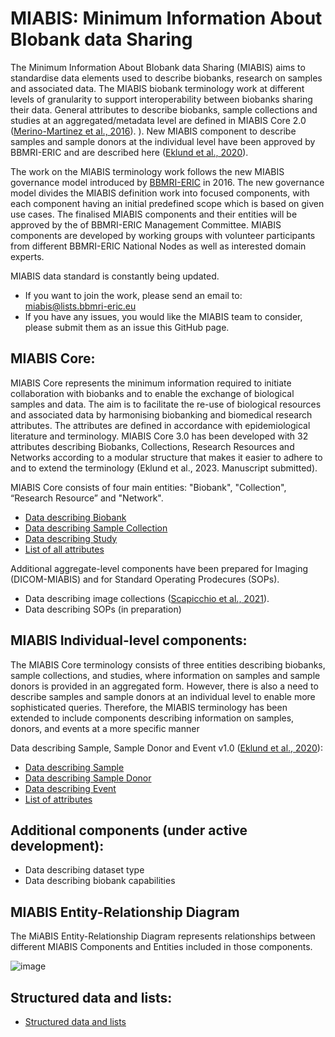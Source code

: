 # MIABIS: Minimum Information About BIobank data Sharing

The Minimum Information About BIobank data Sharing (MIABIS) aims to standardise data elements used to describe biobanks, research on samples and associated data. The MIABIS biobank terminology work at different levels of granularity to support interoperability between biobanks sharing their data. General attributes to describe biobanks, sample collections and studies at an aggregated/metadata level are defined in MIABIS Core 2.0  ([Merino-Martinez et al., 2016](https://www.liebertpub.com/doi/abs/10.1089/bio.2015.0070)). ). New MIABIS component to describe samples and sample donors at the individual level have been approved by BBMRI-ERIC and are described here  ([Eklund et al., 2020](https://www.liebertpub.com/doi/10.1089/bio.2019.0129)).

The work on the MIABIS terminology work follows the new MIABIS governance model introduced by [BBMRI-ERIC](http://www.bbmri-eric.eu/) in 2016. The new governance model divides the MIABIS definition work into focused components, with each component having an initial predefined scope which is based on given use cases. The finalised MIABIS components and their entities will be approved by the of BBMRI-ERIC Management Committee. MIABIS components are developed by working groups with volunteer participants from different BBMRI-ERIC National Nodes as well as interested domain experts.

MIABIS data standard is constantly being updated.
* If you want to join the work, please send an email to: miabis@lists.bbmri-eric.eu 
* If you have any issues, you would like the MIABIS team to consider, please submit them as an issue this GitHub page.


## MIABIS Core:
MIABIS Core represents the minimum information required to initiate collaboration with biobanks and to enable the exchange of biological samples and data. The aim is to facilitate the re-use of biological resources and associated data by harmonising biobanking and biomedical research attributes. The attributes are defined in accordance with epidemiological literature and terminology.  MIABIS Core 3.0 has been developed with 32 attributes describing Biobanks, Collections, Research Resources and Networks according to a modular structure that makes it easier to adhere to and to extend the terminology (Eklund et al., 2023. Manuscript submitted).

MIABIS Core consists of four main entities: "Biobank", "Collection", “Research Resource” and "Network".
* [Data describing Biobank](Data-describing-Biobank.md)
* [Data describing Sample Collection](Data-describing-Sample-Collection.md)
* [Data describing Study](Data-describing-Study.md)
* [List of all attributes](Entire-list-of-attributes.md)

Additional aggregate-level components have been prepared for Imaging (DICOM-MIABIS) and for Standard Operating Prodecures (SOPs).
* Data describing image collections ([Scapicchio et al., 2021](https://eurradiolexp.springeropen.com/articles/10.1186/s41747-021-00214-4)).
* Data describing SOPs (in preparation)


## MIABIS Individual-level components:
The MIABIS Core terminology consists of three entities describing biobanks, sample collections, and studies, where information on samples and sample donors is provided in an aggregated form. However, there is also a need to describe samples and sample donors at an individual level to enable more sophisticated queries. Therefore, the MIABIS terminology has been extended to include components describing information on samples, donors, and events at a more specific manner

Data describing Sample, Sample Donor and Event v1.0 ([Eklund et al., 2020](https://doi.org/10.1089/bio.2019.0129)):
* [Data describing Sample](Data-describing-Sample.md)
* [Data describing Sample Donor](Data-describing-Sample-Donor.md)
* [Data describing Event](Data-describing-Event.md)
* [List of attributes](MIABIS-inidividual-components-list-of-attributes.md)


## Additional components (under active development):
* Data describing dataset type 
* Data describing biobank capabilities 


## MIABIS Entity-Relationship Diagram
The MiABIS Entity-Relationship Diagram represents relationships between different MIABIS Components and Entities included in those components.

![image](https://github.com/BBMRI-ERIC/miabis/assets/45455227/d57a0e7d-3e09-46e6-8d3a-a91bd9e0b724)


## Structured data and lists:
* [Structured data and lists](Structured-data-and-lists.md)
